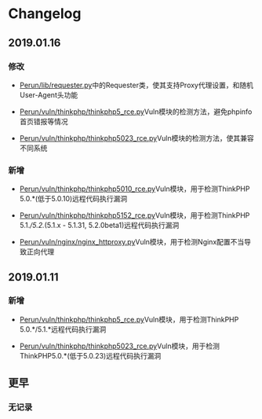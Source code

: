 # Changelog

## 2019.01.16

### 修改

- [Perun/lib/requester.py](https://github.com/WyAtu/Perun/blob/master/lib/requester.py)中的Requester类，使其支持Proxy代理设置，和随机User-Agent头功能

- [Perun/vuln/thinkphp/thinkphp5_rce.py](https://github.com/WyAtu/Perun/blob/master/vuln/thinkphp/thinkphp5_rce.py)Vuln模块的检测方法，避免phpinfo首页错报等情况

- [Perun/vuln/thinkphp/thinkphp5023_rce.py](https://github.com/WyAtu/Perun/blob/master/vuln/thinkphp/thinkphp5023_rce.py)Vuln模块的检测方法，使其兼容不同系统

### 新增

- [Perun/vuln/thinkphp/thinkphp5010_rce.py](https://github.com/WyAtu/Perun/blob/master/vuln/thinkphp/thinkphp5010_rce.py)Vuln模块，用于检测ThinkPHP 5.0.\*(低于5.0.10)远程代码执行漏洞

- [Perun/vuln/thinkphp/thinkphp5152_rce.py](https://github.com/WyAtu/Perun/blob/master/vuln/thinkphp/thinkphp5010_rce.py)Vuln模块，用于检测ThinkPHP 5.1.*/5.2.*(5.1.x - 5.1.31, 5.2.0beta1)远程代码执行漏洞

- [Perun/vuln/nginx/nginx_httproxy.py](https://github.com/WyAtu/Perun/blob/master/vuln/nginx/nginx_httproxy.py)Vuln模块，用于检测Nginx配置不当导致正向代理

## 2019.01.11

### 新增

- [Perun/vuln/thinkphp/thinkphp5_rce.py](https://github.com/WyAtu/Perun/blob/master/vuln/thinkphp/thinkphp5_rce.py)Vuln模块，用于检测ThinkPHP 5.0.\*/5.1.\*远程代码执行漏洞

- [Perun/vuln/thinkphp/thinkphp5023_rce.py](https://github.com/WyAtu/Perun/blob/master/vuln/thinkphp/thinkphp5023_rce.py)Vuln模块，用于检测ThinkPHP5.0.\*(低于5.0.23)远程代码执行漏洞

## 更早

### 无记录
